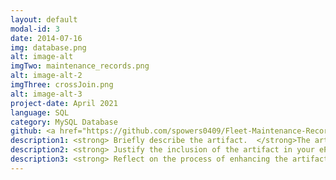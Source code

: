 ```yaml
---
layout: default
modal-id: 3
date: 2014-07-16
img: database.png
alt: image-alt
imgTwo: maintenance_records.png
alt: image-alt-2
imgThree: crossJoin.png
alt: image-alt-3
project-date: April 2021
language: SQL
category: MySQL Database
github: <a href="https://github.com/spowers0409/Fleet-Maintenance-Records.git"><li>Fleet Maintenance Records</li></a>
description1: <strong> Briefly describe the artifact.  </strong>The artifact that I have chosen is from DAD-220. In this class the objective was to view data from a .csv file that held information about Fleet Maintenance Records. The data table that was provided gave vehicle ID, State, Repair, Reason, Year, Make, and Body Type. The goal was to search for records using any of the data table options and return specified information as well as find common repairs. Below you will see the only table that was created originally, with addition of the customerID column that I added myself. 
description2: <strong> Justify the inclusion of the artifact in your ePortfolio. </strong>I chose this artifact because it was my first introduction to databases and I had learned alot about creating databases, creating the tables inside of databases and then how to manipulate databases in order to pull specific information. I really liked this because it did open my eyes to not only how databases work, but how important it is to maintain a database, especially for businesses and large companies that can go through hundreds of thousands if not millions and billions of lines of data every single day. As my time with SNHU continued, so did the use of databases and it became clear to me that databases are run in the background of pretty much everything that we do in our daily lives. I wanted to add more complexity to the first database I had ever created and decided to add in another table to make this seem more real world like. I took my time from working at Jiffy Lube in my younger years as an example of how this sort of database would work and what I would see when I was looking customers up. I understand that people sometimes have more than one vehicle, and at times even move to other locations. To be able to track not only the vehicle maintenance records, but also track the customers that own the vehicles and where these customers live. 
description3: <strong> Reflect on the process of enhancing the artifact. </strong>When I took on this project, I realized that I had originally created this in a virtual machine that was running a flavor of Linux, and given by a program that was offered from SNHU. Before I started I needed to decide whether to setup a new virtual machine on my own PC, or set up MySQL for Windows. I decided that I may want to work more with databases in the future and downloaded MySQL 8.0, which also came with MySQL Workbench. From there I re-created the original database but I was unable to download the .csv from the school files as they were locked, and instead created my own .csv file with only a few vehicles there. Originally, the records table did not have a customerID column, and also did not have a customers table so it was a database with only one table, the records table. After I created the database and the records table, the changes I wanted to add in were that of addingt customers.I created the customers table, added in some customer information but it was still missing a tie-in between the two tables, so I created the customerID column. Since I had already created both tables without the customerID column, I used the command ALTER TABLE records ADD [COLUMN] customerID varchar(255) [FIRST]. I used the the [FIRST] command in order to place the new column at the beginning of the table. From there I was able to pull and combine information from both tables using the CROSS JOIN command as you will see below, linking the vehicles to the owners of the vehicles. 
---
```


